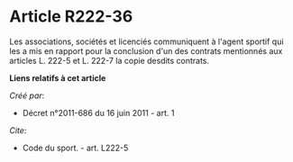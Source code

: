 # Article R222-36

Les associations, sociétés et licenciés communiquent à l'agent sportif qui les a mis en rapport pour la conclusion d'un des
contrats mentionnés aux articles L. 222-5 et L. 222-7 la copie desdits contrats.

**Liens relatifs à cet article**

_Créé par_:

  - Décret n°2011-686 du 16 juin 2011 - art. 1

_Cite_:

  - Code du sport. - art. L222-5
